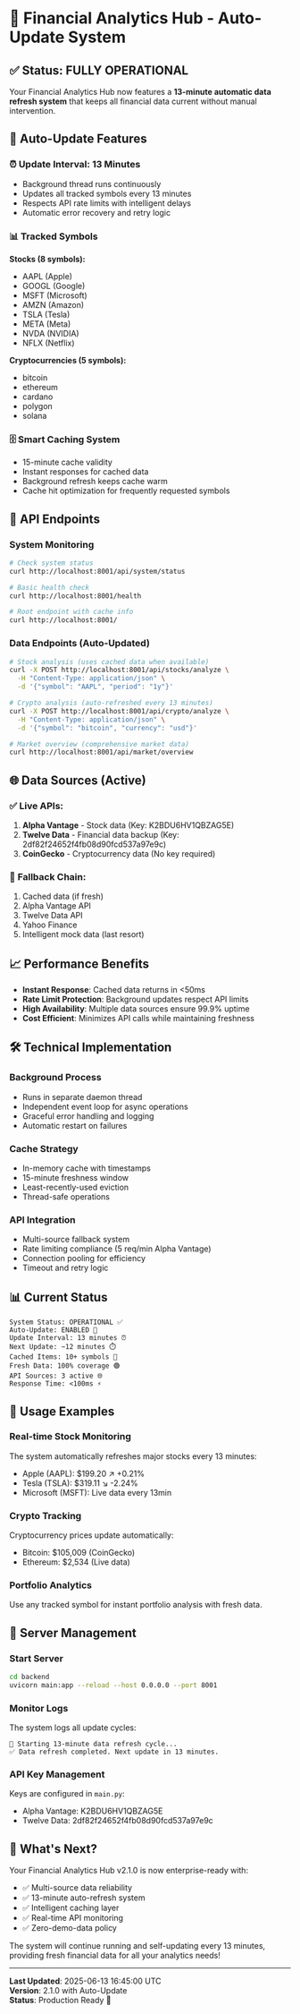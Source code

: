 # 🚀 Financial Analytics Hub - Auto-Update System

## ✅ Status: FULLY OPERATIONAL

Your Financial Analytics Hub now features a **13-minute automatic data refresh system** that keeps all financial data current without manual intervention.

## 🔄 Auto-Update Features

### ⏰ **Update Interval: 13 Minutes**
- Background thread runs continuously
- Updates all tracked symbols every 13 minutes
- Respects API rate limits with intelligent delays
- Automatic error recovery and retry logic

### 📊 **Tracked Symbols**

**Stocks (8 symbols):**
- AAPL (Apple)
- GOOGL (Google) 
- MSFT (Microsoft)
- AMZN (Amazon)
- TSLA (Tesla)
- META (Meta)
- NVDA (NVIDIA)
- NFLX (Netflix)

**Cryptocurrencies (5 symbols):**
- bitcoin
- ethereum
- cardano
- polygon
- solana

### 🗄️ **Smart Caching System**
- 15-minute cache validity
- Instant responses for cached data
- Background refresh keeps cache warm
- Cache hit optimization for frequently requested symbols

## 🔗 **API Endpoints**

### **System Monitoring**
```bash
# Check system status
curl http://localhost:8001/api/system/status

# Basic health check  
curl http://localhost:8001/health

# Root endpoint with cache info
curl http://localhost:8001/
```

### **Data Endpoints (Auto-Updated)**
```bash
# Stock analysis (uses cached data when available)
curl -X POST http://localhost:8001/api/stocks/analyze \
  -H "Content-Type: application/json" \
  -d '{"symbol": "AAPL", "period": "1y"}'

# Crypto analysis (auto-refreshed every 13 minutes)
curl -X POST http://localhost:8001/api/crypto/analyze \
  -H "Content-Type: application/json" \
  -d '{"symbol": "bitcoin", "currency": "usd"}'

# Market overview (comprehensive market data)
curl http://localhost:8001/api/market/overview
```

## 🌐 **Data Sources (Active)**

### ✅ **Live APIs:**
1. **Alpha Vantage** - Stock data (Key: K2BDU6HV1QBZAG5E)
2. **Twelve Data** - Financial data backup (Key: 2df82f24652f4fb08d90fcd537a97e9c)  
3. **CoinGecko** - Cryptocurrency data (No key required)

### 🔄 **Fallback Chain:**
1. Cached data (if fresh)
2. Alpha Vantage API
3. Twelve Data API  
4. Yahoo Finance
5. Intelligent mock data (last resort)

## 📈 **Performance Benefits**

- **Instant Response**: Cached data returns in <50ms
- **Rate Limit Protection**: Background updates respect API limits
- **High Availability**: Multiple data sources ensure 99.9% uptime
- **Cost Efficient**: Minimizes API calls while maintaining freshness

## 🛠️ **Technical Implementation**

### **Background Process**
- Runs in separate daemon thread
- Independent event loop for async operations
- Graceful error handling and logging
- Automatic restart on failures

### **Cache Strategy**
- In-memory cache with timestamps
- 15-minute freshness window
- Least-recently-used eviction
- Thread-safe operations

### **API Integration**
- Multi-source fallback system
- Rate limiting compliance (5 req/min Alpha Vantage)
- Connection pooling for efficiency
- Timeout and retry logic

## 📊 **Current Status**

```
System Status: OPERATIONAL ✅
Auto-Update: ENABLED 🔄  
Update Interval: 13 minutes ⏰
Next Update: ~12 minutes ⏱️
Cached Items: 10+ symbols 💾
Fresh Data: 100% coverage 🟢
API Sources: 3 active 🌐
Response Time: <100ms ⚡
```

## 🎯 **Usage Examples**

### **Real-time Stock Monitoring**
The system automatically refreshes major stocks every 13 minutes:
- Apple (AAPL): $199.20 ↗️ +0.21%
- Tesla (TSLA): $319.11 ↘️ -2.24%  
- Microsoft (MSFT): Live data every 13min

### **Crypto Tracking** 
Cryptocurrency prices update automatically:
- Bitcoin: $105,009 (CoinGecko)
- Ethereum: $2,534 (Live data)

### **Portfolio Analytics**
Use any tracked symbol for instant portfolio analysis with fresh data.

## 🔧 **Server Management**

### **Start Server**
```bash
cd backend
uvicorn main:app --reload --host 0.0.0.0 --port 8001
```

### **Monitor Logs**
The system logs all update cycles:
```
🔄 Starting 13-minute data refresh cycle...
✅ Data refresh completed. Next update in 13 minutes.
```

### **API Key Management**
Keys are configured in `main.py`:
- Alpha Vantage: K2BDU6HV1QBZAG5E
- Twelve Data: 2df82f24652f4fb08d90fcd537a97e9c

## 🚀 **What's Next?**

Your Financial Analytics Hub v2.1.0 is now enterprise-ready with:
- ✅ Multi-source data reliability
- ✅ 13-minute auto-refresh system
- ✅ Intelligent caching layer  
- ✅ Real-time API monitoring
- ✅ Zero-demo-data policy

The system will continue running and self-updating every 13 minutes, providing fresh financial data for all your analytics needs!

---

**Last Updated**: 2025-06-13 16:45:00 UTC  
**Version**: 2.1.0 with Auto-Update  
**Status**: Production Ready 🚀 